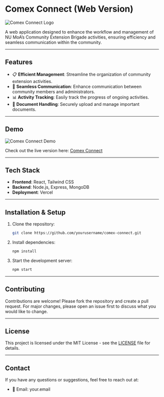# Comex Connect (Web Version)

![Comex Connect Logo](https://via.placeholder.com/150) <!-- Add a relevant logo or image -->

A web application designed to enhance the workflow and management of NU MoA’s Community Extension Brigade activities, ensuring efficiency and seamless communication within the community.

---

## Features
- 📋 **Efficient Management**: Streamline the organization of community extension activities.
- 📧 **Seamless Communication**: Enhance communication between community members and administrators.
- 📊 **Activity Tracking**: Easily track the progress of ongoing activities.
- 📂 **Document Handling**: Securely upload and manage important documents.

---

## Demo

![Comex Connect Demo](https://via.placeholder.com/500x300) <!-- Screenshot of the app -->

Check out the live version here: [Comex Connect](https://comexconnect.org)

---

## Tech Stack
- **Frontend**: React, Tailwind CSS
- **Backend**: Node.js, Express, MongoDB
- **Deployment**: Vercel

---

## Installation & Setup

1. Clone the repository:
    ```bash
    git clone https://github.com/yourusername/comex-connect.git
    ```
2. Install dependencies:
    ```bash
    npm install
    ```
3. Start the development server:
    ```bash
    npm start
    ```

---

## Contributing

Contributions are welcome! Please fork the repository and create a pull request. For major changes, please open an issue first to discuss what you would like to change.

---

## License

This project is licensed under the MIT License - see the [LICENSE](LICENSE) file for details.

---

## Contact

If you have any questions or suggestions, feel free to reach out at:
- 📧 Email: your.email
